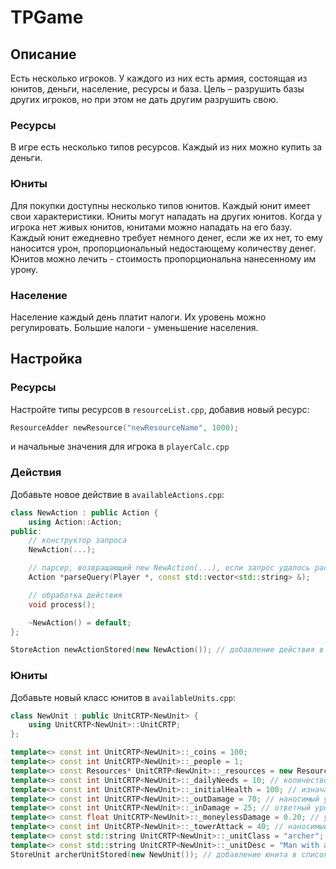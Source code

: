 # TPGame

## Описание
Есть несколько игроков. У каждого из них есть армия, состоящая из юнитов, деньги, население, ресурсы и база. Цель – разрушить базы других игроков, но при этом не дать другим разрушить свою.
### Ресурсы
В игре есть несколько типов ресурсов. Каждый из них можно купить за деньги.
### Юниты
Для покупки доступны несколько типов юнитов.  Каждый юнит имеет свои характеристики. Юниты могут нападать на других юнитов. Когда у игрока нет живых юнитов, юнитами можно нападать на его базу. Каждый юнит ежедневно требует немного денег, если же их нет, то ему наносится урон, пропорциональный недостающему количеству денег. Юнитов можно лечить - стоимость пропорциональна нанесенному им урону. 
### Население
Население каждый день платит налоги. Их уровень можно регулировать. Большие налоги - уменьшение населения.

## Настройка
### Ресурсы
Настройте типы ресурсов в `resourceList.cpp`, добавив новый ресурс:
```c++
ResourceAdder newResource("newResourceName", 1000);
```
и начальные значения для игрока в `playerCalc.cpp`
### Действия
Добавьте новое действие в `availableActions.cpp`:
```c++
class NewAction : public Action {
    using Action::Action;
public:
    // конструктор запроса
    NewAction(...);

    // парсер, возвращающий new NewAction(...), если запрос удалось распарсить, иначе nullptr
    Action *parseQuery(Player *, const std::vector<std::string> &);

    // обработка действия
    void process();

    ~NewAction() = default;
};

StoreAction newActionStored(new NewAction()); // добавление действия в список доступных действий
```
### Юниты
Добавьте новый класс юнитов в `availableUnits.cpp`:
```c++
class NewUnit : public UnitCRTP<NewUnit> {
    using UnitCRTP<NewUnit>::UnitCRTP;
};

template<> const int UnitCRTP<NewUnit>::_coins = 100;                                                 // количество монет для создания юнита
template<> const int UnitCRTP<NewUnit>::_people = 1;                                                  // количество людей для создания юнита
template<> const Resources* UnitCRTP<NewUnit>::_resources = new Resources(std::vector<int>({0, 0}));  // необходимые ресурсы для создания юнита
template<> const int UnitCRTP<NewUnit>::_dailyNeeds = 10; // количество монет, которые ежедневно нужно платить юниту
template<> const int UnitCRTP<NewUnit>::_initialHealth = 100; // изначальное здоровье юнита
template<> const int UnitCRTP<NewUnit>::_outDamage = 70; // наносимый урон другому юниту
template<> const int UnitCRTP<NewUnit>::_inDamage = 25; // ответный урон
template<> const float UnitCRTP<NewUnit>::_moneylessDamage = 0.20; // урон за каджую недополученную монету ежедневного финансирования
template<> const int UnitCRTP<NewUnit>::_towerAttack = 40; // наносимый урон базе
template<> const std::string UnitCRTP<NewUnit>::_unitClass = "archer"; // имя класса юнитов
template<> const std::string UnitCRTP<NewUnit>::_unitDesc = "Man with a bow"; // описание класса юнитов
StoreUnit archerUnitStored(new NewUnit()); // добавление юнита в список доступных для покупки
```
